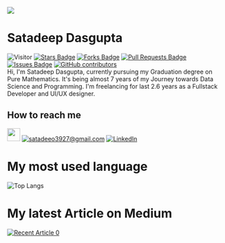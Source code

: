
 <img border-radius="50%" src="https://media-exp1.licdn.com/dms/image/C5603AQFLeL_YP75LcA/profile-displayphoto-shrink_200_200/0/1590320076325?e=1629936000&v=beta&t=kPNQexMM6Yf6Jodo7vymkX8FrtNt24Mmnpb_aAjS5h8"><br>
# <h1>Satadeep Dasgupta</h1>
![Visitor](https://visitor-badge.laobi.icu/badge?page_id=username.repoName) 
<a href="https://github.com/programmerdeep/programmerdeep"><img src="https://img.shields.io/github/stars/programmerdeep/learnopencv" alt="Stars Badge"/></a>
<a href="https://github.com/programmerdeep/programmerdeep"><img src="https://img.shields.io/github/forks/programmerdeep/learnopencv" alt="Forks Badge"/></a>
<a href="https://github.com/programmerdeep/programmerdeep"><img src="https://img.shields.io/github/issues-pr/programmerdeep/learnopencv" alt="Pull Requests Badge"/></a>
<a href="https://github.com/programmerdeep/programmerdeep"><img src="https://img.shields.io/github/issues/programmerdeep/learnopencv" alt="Issues Badge"/></a>
<a href="https://github.comprogrammerdeep/programmerdeep"><img alt="GitHub contributors" src="https://img.shields.io/github/contributors/programmerdeep/learnopencv?color=2b9348"></a><br>
Hi, I'm Satadeep Dasgupta, currently pursuing my Graduation degree on Pure Mathematics. It's being almost 7 years of my Journey towards Data Science and Programming. I'm freelancing for last 2.6 years as a Fullstack Developer and UI/UX designer.
## How to reach me
<a href="https://medium.com"><img src='https://miro.medium.com/max/8976/1*Ra88BZ-CSTovFS2ZSURBgg.png' height="30px"></a>
<a href="mailto:satadeep3927l@gmail.com">![satadeeo3927@gmail.com](https://img.shields.io/badge/Gmail-D14836?style=for-the-badge&logo=gmail&logoColor=white)</a>
<a href="https://www.linkedin.com/in/satadeep-dasgupta-028291188/>">![LinkedIn](https://img.shields.io/badge/LinkedIn-0077B5?style=for-the-badge&logo=linkedin&logoColor=white)</a>
# My most used language 
![Top Langs](https://github-readme-stats.vercel.app/api/top-langs/?username=programmerdeep&layout=compact)
# My latest Article on Medium
<a target="_blank" href="https://github-readme-medium-recent-article.vercel.app/medium/@satadeepdasgupta/0"><img src="https://github-readme-medium-recent-article.vercel.app/medium/@satadeepdasgupta/0" alt="Recent Article 0"> 
<!--
**programmerdeep/programmerdeep** is a ✨ _special_ ✨ repository because its `README.md` (this file) appears on your GitHub profile.

Here are some ideas to get you started:

- 🔭 I’m currently working on ...
- 🌱 I’m currently learning ...
- 👯 I’m looking to collaborate on ...
- 🤔 I’m looking for help with ...
- 💬 Ask me about ...
- 📫 How to reach me: ...
- 😄 Pronouns: ...
- ⚡ Fun fact: ...
-->
